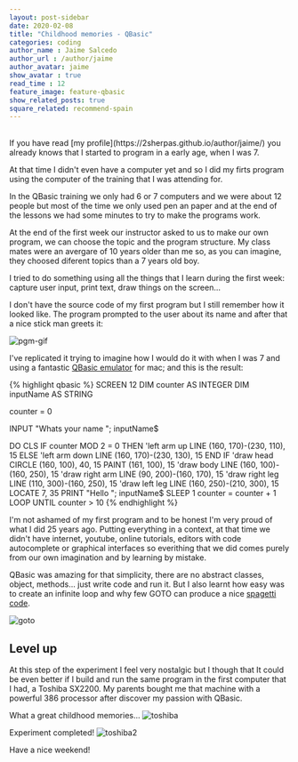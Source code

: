 ```yaml
---
layout: post-sidebar
date: 2020-02-08
title: "Childhood memories - QBasic"
categories: coding
author_name : Jaime Salcedo
author_url : /author/jaime
author_avatar: jaime
show_avatar : true
read_time : 12
feature_image: feature-qbasic
show_related_posts: true
square_related: recommend-spain
---
```


<br>
If you have read [my profile](https://2sherpas.github.io/author/jaime/) you already knows that I started to program in a early age, when I was 7.

At that time I didn't even have a computer yet and so I did my firts program using the computer of the training that I was attending for.

In the QBasic training we only had 6 or 7 computers and we were about 12 people but most of the time we only used pen an paper and at the end of the lessons we had some minutes to try to make the programs work.  

At the end of the first week our instructor asked to us to make our own program, we can choose the topic and the program structure. My class mates were an avergare of 10 years older than me so, as you can imagine, they choosed diferent topics than a 7 years old boy.

I tried to do something using all the things that I learn during the first week: capture user input, print text, draw things on the screen...

I don't have the source code of my first program but I still remember how it looked like.
The program prompted to the user about its name and after that a nice stick man greets it:

![pgm-gif]({{site.url}}/{{site.baseurl}}img/post-assets/qbasic_img_0.gif)

I've replicated it trying to imagine how I would do it with when I was 7 and using a fantastic [QBasic emulator](https://www.qb64.org/portal/) for mac; and this is the result:

{% highlight qbasic %}
SCREEN 12
DIM counter AS INTEGER
DIM inputName AS STRING

counter = 0

INPUT "Whats your name "; inputName$

DO
    CLS
    IF counter MOD 2 = 0 THEN
        'left arm up
        LINE (160, 170)-(230, 110), 15
    ELSE
        'left arm down
        LINE (160, 170)-(230, 130), 15
    END IF
    'draw head
    CIRCLE (160, 100), 40, 15
    PAINT (161, 100), 15
    'draw body
    LINE (160, 100)-(160, 250), 15
    'draw right arm
    LINE (90, 200)-(160, 170), 15
    'draw right leg
    LINE (110, 300)-(160, 250), 15
    'draw left leg
    LINE (160, 250)-(210, 300), 15
    LOCATE 7, 35
    PRINT "Hello "; inputName$
    SLEEP 1
    counter = counter + 1
LOOP UNTIL counter > 10
{% endhighlight %} 

I'm not ashamed of my first program and to be honest I'm very proud of what I did 25 years ago. Putting everything in a context, at that time we didn't have internet, youtube, online tutorials, editors with code autocomplete or graphical interfaces so everithing that we did comes purely from our own imagination and by learning by mistake.

QBasic was amazing for that simplicity, there are no abstract classes, object, methods... just write code and run it.
But I also learnt how easy was to create an infinite loop and why few GOTO can produce a nice [spagetti code](https://en.wikipedia.org/wiki/Spaghetti_code).

![goto]({{site.url}}/{{site.baseurl}}img/post-assets/qbasic_goto.png)

## Level up

At this step of the experiment I feel very nostalgic but I though that It could be even better if I build and run the same program in the first computer that I had, a Toshiba SX2200. My parents bought me that machine with a powerful 386 processor after discover my passion with QBasic.

What a great childhood memories...
![toshiba]({{site.url}}/{{site.baseurl}}img/post-assets/qbasic_img_1.jpg)

Experiment completed!
![toshiba2]({{site.url}}/{{site.baseurl}}img/post-assets/qbasic_img_2.jpg)

Have a nice weekend!